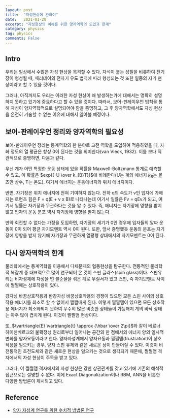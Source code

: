 ```yaml
---
layout: post
title:  "자성현상에 관하여"
date:   2021-01-20
excerpt: "자성현상의 이해를 위한 양자역학의 도입과 한계"
category: physics
tag: physics
comments: False
---
```


## Intro
우리는 일상에서 수많은 자성 현상을 목격할 수 있다. 
자석이 붙는 성질을 비롯하여 전기장이 형성될 때, 패러데이의 전자기 유도 법칙에 따라 형성되는 것 또한 일종의 자기 현상이라고 할 수 있을 것이다. 

그러나, 아직까지도 우리는 이러한 자성 현상이 왜 발생하는가에 대해서는 명확히 설명하지 못하고 있기에 중요하다고 할 수 있을 것이다. 
따라서, 보어-판레이우언 법칙을 통해 자성이 양자역학적으로 설명되어야 함을 증명하고, 그 후 양자역학에서도 자성 현상을 온전히 기술할 수 없는 이유에 대해서 알아볼 예정이다.

## 보어-판레이우언 정리와 양자역학의 필요성
보어-판레이우언 정리는 통계역학의 한 분야로 고전 역학을 도입하여 적용하였을 때, 자화 정도의 열 평균은 항상 0이 된다는 것을 의미한다(van Vleck, 1932). 
이를 보다 직관적으로 증명하면, 다음과 같다. 

우선 계가 어떤 특정한 운동 상태에 있을 확률을 Maxwell-Boltzmann 통계로 예측할 수 있고, 이 확률은 $exp({-U \over k_{B}T})$에 비례한다(U는 계의 에너지 $k_B$는 볼츠만 상수, T는 온도). 
여기서 에너지는 운동에너지와 위치 에너지이다.

반면, 자기장은 위치 에너지에 전혀 기여하지 않는다. 
전하 q의 속도가 v인 입자에 가해지는 로런츠 힘은 F = q(E + v x B)로 나타나는데 여기서 일률은 Fv = qEv가 되고, 여기서 일률은 자기장과 무관하다는 것을 알 수 있다. 
즉, 에너지는 자기장에 영향을 받지 않고 입자의 운동 분포 역시 자기장에 영향을 받지 않는다. 

만약 회전할 수 없다는 가정을 도입하면, 자기장의 세기가 0인 경우에 입자들의 알짜 운동이 0이 되어 평균 자기모멘트 역시 0이 된다. 
또한, 앞서 증명했듯 운동의 분포는 자기장에 영향을 받지 않기에 자기장과 무관하게 열평형 상태에서의 자기모멘트는 0이 된다.

## 다시 양자역학의 한계
물리학에서는 통계역학을 이용해서 다체문제의 협동현상을 탐구한다. 전통적인 물리학적 복잡계 중 대표적으로 많이 연구되어 온 것이 스핀 글라스(spin glass)이다. 
스핀유리는 비자성체에 자성을 띤 불순물을 섞은 계로 무질서가 있고 스핀, 즉 자기모멘트 사이에 쩔쩔매는 상호작용이 있다. 

강자성 바꿈상호작용과 반강자성 바꿈상호작용의 경쟁이 있으면 모든 스핀 사이의 상호작용 에너지를 최소로 할 수 없어서 쩔쩔매게 된다. 
이렇게 쩔쩔맴이 있으면 모든 상호작용 에너지가 최소화되지 못하여 무수히 많은 비슷한 상태들이 가능해져 계의 바닥 상태는 아주 많이 겹치게 된다. 이것이 쩔쩔맴 현상이다.

또, $\vartriangle{E} \vartriangle{t} \approx {\hbar \over 2\pi}$와 같이 베르너 하이젠베르크의 불확정성 원리로부터 일어나는 공간의 한 점에서의 에너지 양의 일시적 변화를 양자요동이라고 한다.
양자자성계에서 양자요동과 쩔쩔맴(frustration)이 상호작용을 일으키는 경우, 양자 스핀 유체와 같은 새로운 상이 만들어질 수 있다.
이것이 비전통적인 초전도체와 같은 새로운 현상을 일으키는 것으로 생각되기 때문에, 쩔쩔맴 격자에서의 자성 현상이 주목을 받고 있다. 

그러나, 이 쩔쩔맴 격자에서의 자성 현상은 강한 상관관계를 갖고 있기에 기존의 해석적 접근으로는 설명할 수 없다. 
이에 Exact Diagonalization이나 RBM, ANN을 비롯한 다양한 방법론이 제시되고 있다.

## Reference
* [양자 자성계 연구를 위한 수치적 방법론 연구](https://scienceon.kisti.re.kr/srch/selectPORSrchReport.do?cn=TRKO201500008267&dbt=TRKO)
